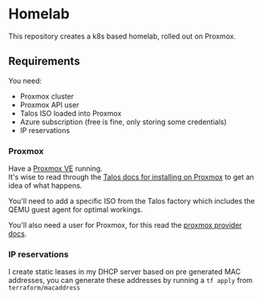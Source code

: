 # Homelab
This repository creates a k8s based homelab, rolled out on Proxmox.

## Requirements

You need:
- Proxmox cluster
- Proxmox API user
- Talos ISO loaded into Proxmox
- Azure subscription (free is fine, only storing some credentials)
- IP reservations

### Proxmox
Have a [Proxmox VE](https://www.proxmox.com/en/products/proxmox-virtual-environment/overview) running.  
It's wise to read through the [Talos docs for installing on Proxmox](https://www.talos.dev/v1.9/talos-guides/install/virtualized-platforms/proxmox/) to get an idea of what happens.  

You'll need to add a specific ISO from the Talos factory which includes the QEMU guest agent for optimal workings.  

You'll also need a user for Proxmox, for this read the [proxmox provider docs](https://registry.terraform.io/providers/Telmate/proxmox/latest/docs).

### IP reservations
I create static leases in my DHCP server based on pre generated MAC addresses, you can generate these addresses by running a `tf apply` from `terraform/macaddress`
